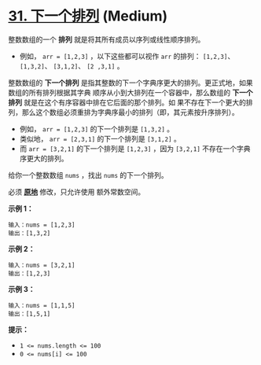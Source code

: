 # [31. 下一个排列][link] (Medium)

[link]: https://leetcode.cn/problems/next-permutation/

整数数组的一个 **排列**  就是将其所有成员以序列或线性顺序排列。

- 例如， `arr = [1,2,3]` ，以下这些都可以视作 `arr` 的排列： `[1,2,3]`、 `[1,3,2]`、 `[3,1,2]`、 `[2
,3,1]` 。

整数数组的 **下一个排列** 是指其整数的下一个字典序更大的排列。更正式地，如果数组的所有排列根据其字典
顺序从小到大排列在一个容器中，那么数组的 **下一个排列** 就是在这个有序容器中排在它后面的那个排列。如
果不存在下一个更大的排列，那么这个数组必须重排为字典序最小的排列（即，其元素按升序排列）。

- 例如， `arr = [1,2,3]` 的下一个排列是 `[1,3,2]` 。
- 类似地， `arr = [2,3,1]` 的下一个排列是 `[3,1,2]` 。
- 而 `arr = [3,2,1]` 的下一个排列是 `[1,2,3]` ，因为 `[3,2,1]` 不存在一个字典序更大的排列。

给你一个整数数组 `nums` ，找出 `nums` 的下一个排列。

必须 **[原地](https://baike.baidu.com/item/%E5%8E%9F%E5%9C%B0%E7%AE%97%E6%B3%95)** 修改，只允许使用
额外常数空间。

**示例 1：**

```
输入：nums = [1,2,3]
输出：[1,3,2]

```

**示例 2：**

```
输入：nums = [3,2,1]
输出：[1,2,3]

```

**示例 3：**

```
输入：nums = [1,1,5]
输出：[1,5,1]

```

**提示：**

- `1 <= nums.length <= 100`
- `0 <= nums[i] <= 100`

